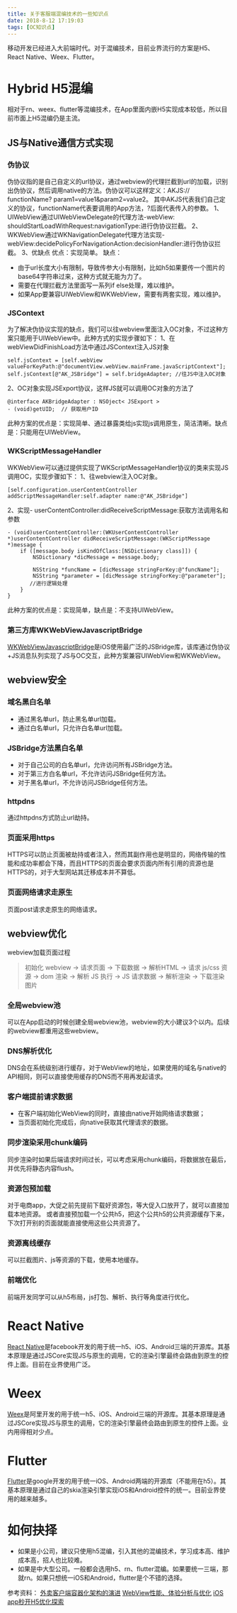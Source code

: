 ```yaml
---
title: 关于客服端混编技术的一些知识点
date: 2018-8-12 17:19:03
tags: [OC知识点]
---
```


移动开发已经进入大前端时代。对于混编技术，目前业界流行的方案是H5、React Native、Weex、Flutter。

# Hybrid H5混编

相对于rn、weex、flutter等混编技术，在App里面内嵌H5实现成本较低，所以目前市面上H5混编仍是主流。

## JS与Native通信方式实现

### 伪协议

伪协议指的是自己自定义的url协议，通过webview的代理拦截到url的加载，识别出伪协议，然后调用native的方法。伪协议可以这样定义：AKJS:// functionName? param1=value1&param2=value2。 其中AKJS代表我们自己定义的协议，functionName代表要调用的App方法，?后面代表传入的参数。
1、UIWebView通过UIWebViewDelegate的代理方法-webView: shouldStartLoadWithRequest:navigationType:进行伪协议拦截。
2、WKWebView通过WKNavigationDelegate代理方法实现- webView:decidePolicyForNavigationAction:decisionHandler:进行伪协议拦截。
3、优缺点
优点：实现简单。
缺点：

*   由于url长度大小有限制，导致传参大小有限制，比如h5如果要传一个图片的base64字符串过来，这种方式就无能为力了。
*   需要在代理拦截方法里面写一系列if else处理，难以维护。
*   如果App要兼容UIWebView和WKWebView，需要有两套实现，难以维护。

### JSContext

为了解决伪协议实现的缺点，我们可以往webview里面注入OC对象，不过这种方案只能用于UIWebView中。此种方式的实现步骤如下：
1、在webViewDidFinishLoad方法中通过JSContext注入JS对象

```
self.jsContext = [self.webView valueForKeyPath:@"documentView.webView.mainFrame.javaScriptContext"];
self.jsContext[@"AK_JSBridge"] = self.bridgeAdapter; //往JS中注入OC对象

```

2、OC对象实现JSExport协议，这样JS就可以调用OC对象的方法了

```
@interface AKBridgeAdapter : NSOject< JSExport >
- (void)getUID;  // 获取用户ID

```

此种方案的优点是：实现简单、通过暴露类给js实现js调用原生，简洁清晰。缺点是：只能用在UIWebView。

### WKScriptMessageHandler

WKWebView可以通过提供实现了WKScriptMessageHandler协议的类来实现JS调用OC，实现步骤如下：
1、往webview注入OC对象。

```
[self.configuration.userContentController addScriptMessageHandler:self.adapter name:@"AK_JSBridge"]

```

2、实现- userContentController:didReceiveScriptMessage:获取方法调用名和参数

```
- (void)userContentController:(WKUserContentController *)userContentController didReceiveScriptMessage:(WKScriptMessage *)message {
    if ([message.body isKindOfClass:[NSDictionary class]]) {
        NSDictionary *dicMessage = message.body;

        NSString *funcName = [dicMessage stringForKey:@"funcName"];
        NSString *parameter = [dicMessage stringForKey:@"parameter"];
       //进行逻辑处理
    }
}

```

此种方案的优点是：实现简单，缺点是：不支持UIWebView。

### 第三方库WKWebViewJavascriptBridge

[WKWebViewJavascriptBridge](https://github.com/marcuswestin/WebViewJavascriptBridge)是iOS使用最广泛的JSBridge库，该库通过伪协议+JS消息队列实现了JS与OC交互，此种方案兼容UIWebView和WKWebView。

## webview安全

### 域名黑白名单

*   通过黑名单url，防止黑名单url加载。
*   通过白名单url，只允许白名单url加载。

### JSBridge方法黑白名单

*   对于自己公司的白名单url，允许访问所有JSBridge方法。
*   对于第三方白名单url，不允许访问JSBridge任何方法。
*   对于黑名单url，不允许访问JSBridge任何方法。

### httpdns

通过httpdns方式防止url劫持。

### 页面采用https

HTTPS可以防止页面被劫持或者注入，然而其副作用也是明显的，网络传输的性能和成功率都会下降，而且HTTPS的页面会要求页面内所有引用的资源也是HTTPS的，对于大型网站其迁移成本并不算低。

### 页面网络请求走原生

页面post请求走原生的网络请求。

## webview优化

webview加载页面过程

> 初始化 webview -> 请求页面 -> 下载数据 -> 解析HTML -> 请求 js/css 资源 -> dom 渲染 -> 解析 JS 执行 -> JS 请求数据 -> 解析渲染 -> 下载渲染图片

### 全局webview池

可以在App启动的时候创建全局webview池，webview的大小建议3个以内。后续的webview都重用这些webview。

### DNS解析优化

DNS会在系统级别进行缓存，对于WebView的地址，如果使用的域名与native的API相同，则可以直接使用缓存的DNS而不用再发起请求。

### 客户端提前请求数据

*   在客户端初始化WebView的同时，直接由native开始网络请求数据；
*   当页面初始化完成后，向native获取其代理请求的数据。

### 同步渲染采用chunk编码

同步渲染时如果后端请求时间过长，可以考虑采用chunk编码，将数据放在最后，并优先将静态内容flush。

### 资源包预加载

对于电商app，大促之前先提前下载好资源包，等大促入口放开了，就可以直接加载本地资源。
或者直接预加载一个公共h5，把这个公共h5的公共资源缓存下来，下次打开别的页面就能直接使用这些公共资源了。

### 资源离线缓存

可以拦截图片、js等资源的下载，使用本地缓存。

### 前端优化

前端开发同学可以从h5布局，js打包、解析、执行等角度进行优化。

# React Native

[React Native](https://github.com/facebook/react-native)是facebook开发的用于统一h5、iOS、Android三端的开源库。其基本原理是通过JSCore实现JS与原生的调用，它的渲染引擎最终会路由到原生的控件上面。目前在业界使用广泛。

# Weex

[Weex](https://github.com/apache/incubator-weex)是阿里开发的用于统一h5、iOS、Android三端的开源库。其基本原理是通过JSCore实现JS与原生的调用，它的渲染引擎最终会路由到原生的控件上面。业内用得相对少点。

# Flutter

[Flutter](https://github.com/flutter/flutter)是google开发的用于统一iOS、Android两端的开源库（不能用在h5）。其基本原理是通过自己的skia渲染引擎实现iOS和Android控件的统一。目前业界使用的越来越多。

# 如何抉择

*   如果是小公司，建议只使用h5混编，引入其他的混编技术，学习成本高、维护成本高，招人也比较难。
*   如果是中大型公司。一般都会选用h5、rn、flutter混编。如果要统一三端，那就rn。如果只想统一iOS和Android，flutter是个不错的选择。

参考资料：
[外卖客户端容器化架构的演进](https://tech.meituan.com/2020/09/30/waimai-mobile-architecture-evolution.html)
[WebView性能、体验分析与优化](https://tech.meituan.com/2017/06/09/webviewperf.html)
[iOS app秒开H5优化探索](https://juejin.cn/post/6844903809521549320#heading-10)

